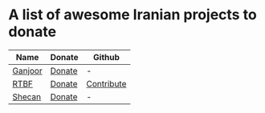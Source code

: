 # A list of awesome Iranian projects to donate
| Name                           | Donate                                        | Github                                   |
| ------------------------------ | --------------------------------------------- | ---------------------------------------- |
| [Ganjoor](https://ganjoor.net) | [Donate](https://ganjoor.net/donate)          | -                                        |
| [RTBF](https://rtbf.ir)        | [Donate](https://rtbf.ir/donate)              | [Contribute](https://github.com/rtbf-ir) |
| [Shecan](https://shecan.ir)    | [Donate](https://my.shecan.ir/order?order=14) | -                                        |
